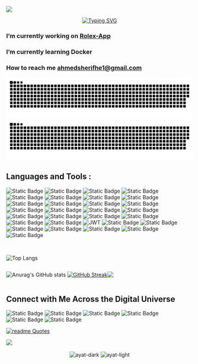 <img src="https://mir-s3-cdn-cf.behance.net/project_modules/1400/81bb4b165684019.640b6038d133e.gif" align="center"/>


<div align="center">

<!--tomorrow tasks here :
- change color of the snake
-->

[![Typing SVG](https://readme-typing-svg.herokuapp.com?font=Pixelify+Sans&weight=500&size=24&duration=3000&pause=1000&color=bc436b&center=true&vCenter=true&width=714&lines=Hi+%F0%9F%91%8B%2C+I'm+Ahmed+Sherif;A++passionate+Frontend+Developer+from+Egypt+%F0%9F%A7%91%E2%80%8D%F0%9F%92%BB)](https://git.io/typing-svg)
</div>


### I’m currently working on **<a href="https://github.com/Ahmed-sherifhe1/Rolex-Web-App">Rolex-App</a>** ###

### I’m currently learning **Docker** ### 


### How to reach me **ahmedsherifhe1@gmail.com** ###




![snake gif](https://github.com/Ahmed-sherifhe1/Ahmed-sherifhe1/blob/output/github-contribution-grid-snake.svg#gh-light-mode-only)
![snake gif](https://github.com/Ahmed-sherifhe1/Ahmed-sherifhe1/blob/output/github-contribution-grid-snake-dark.svg#gh-dark-mode-only)







## Languages and Tools : ##

![Static Badge](https://img.shields.io/badge/html5-CA4245?style=for-the-badge&logo=html5&logoColor=%23E34F26&labelColor=%23111&color=%23333&link=https%3A%2F%2Fwww.youtube.com%2Fwatch%3Fv%3D6QAELgirvjs%26list%3DPLDoPjvoNmBAw_t_XWUFbBX-c9MafPk9ji)
![Static Badge](https://img.shields.io/badge/css3-CA4245?style=for-the-badge&logo=css3&logoColor=%231572B6&labelColor=%23111&color=%23333&link=https%3A%2F%2Fwww.youtube.com%2Fwatch%3Fv%3DX1ulCwyhCVM%26list%3DPLDoPjvoNmBAzjsz06gkzlSrlev53MGIKe)
![Static Badge](https://img.shields.io/badge/bootstrap-CA4245?style=for-the-badge&logo=bootstrap&logoColor=%237952B3&labelColor=%23111&color=%23333)
![Static Badge](https://img.shields.io/badge/javascript-CA4245?style=for-the-badge&logo=javascript&logoColor=%23F7DF1E&labelColor=%23111&color=%23333&link=https%3A%2F%2Fwww.youtube.com%2Fwatch%3Fv%3DGM6dQBmc-Xg%26list%3DPLDoPjvoNmBAx3kiplQR_oeDqLDBUDYwVv)
![Static Badge](https://img.shields.io/badge/typescript-CA4245?style=for-the-badge&logo=typescript&logoColor=%233178C6&labelColor=%23111&color=%23333&link=https%3A%2F%2Fwww.youtube.com%2Fwatch%3Fv%3DyUndnE-2osg%26list%3DPLDoPjvoNmBAy532K9M_fjiAmrJ0gkCyLJ)
![Static Badge](https://img.shields.io/badge/sass-CA4245?style=for-the-badge&logo=sass&logoColor=%23CC6699&labelColor=%23111&color=%23333&link=https%3A%2F%2Fwww.youtube.com%2Fwatch%3Fv%3DDi_RlcpkpN4%26list%3DPLDoPjvoNmBAzlpyFHOaB3b-eubmF0TAV2)
![Static Badge](https://img.shields.io/badge/json-%23?style=for-the-badge&logo=json&logoColor=%23fff&labelColor=%23111111&color=%23333333&link=https%3A%2F%2Fwww.youtube.com%2Fwatch%3Fv%3DCLpmD7hxiBs%26list%3DPLDoPjvoNmBAwH_PyuEFjk3OvXflJJrDRQ)
![Static Badge](https://img.shields.io/badge/Tailwind%20CSS-CA4245?style=for-the-badge&logo=tailwindcss&logoColor=%2306B6D4&labelColor=%23111&color=%23333&link=https%3A%2F%2Fwww.youtube.com%2Fwatch%3Fv%3DFA1mXzhDMxM%26list%3DPLxbVBWjVdAEjmn2KbE1886vVkPv1Iu67J)
![Static Badge](https://img.shields.io/badge/REACT%20JS-CA4245?style=for-the-badge&logo=react&logoColor=%2361DAFB&labelColor=%23111&color=%23333&link=https%3A%2F%2Fwww.youtube.com%2Fwatch%3Fv%3Dp8nOfP2fw24%26list%3DPLQtNtS-WfRa9LbmD8ON7rWhn-AtKTGdkn)
![Static Badge](https://img.shields.io/badge/REACT%20ROUTER-%23?style=for-the-badge&logo=reactrouter&logoColor=%23CA4245&labelColor=%23111&color=%23333&link=https%3A%2F%2Fwww.youtube.com%2Fwatch%3Fv%3Dp8nOfP2fw24%26list%3DPLQtNtS-WfRa9LbmD8ON7rWhn-AtKTGdkn)
![Static Badge](https://img.shields.io/badge/Redux%20Toolkit-%23?style=for-the-badge&logo=redux&logoColor=%23764ABC&labelColor=%23111111&color=%23333333&link=https%3A%2F%2Fwww.youtube.com%2Fwatch%3Fv%3Dp8nOfP2fw24%26list%3DPLQtNtS-WfRa9LbmD8ON7rWhn-AtKTGdkn)
![Static Badge](https://img.shields.io/badge/react--bootstrap-CA4245?style=for-the-badge&logo=reactbootstrap&logoColor=%2341E0FD&labelColor=%23111&color=%23333)
![Static Badge](https://img.shields.io/badge/vercel-%23?style=for-the-badge&logo=vercel&logoColor=%23eee&labelColor=%23111&color=%23333)
![Static Badge](https://img.shields.io/badge/%3C...%2F%3E-%23?style=for-the-badge&logo=githubpages&logoSize=auto&labelColor=%23111&color=%23333)
![Static Badge](https://img.shields.io/badge/netlify-%23?style=for-the-badge&logo=netlify&logoColor=%2300C7B7&labelColor=%23111&color=%23333)
![Static Badge](https://img.shields.io/badge/framer%20motion-%23?style=for-the-badge&logo=framer&logoColor=%230055FF&labelColor=%23111&color=%23333)
![Static Badge](https://img.shields.io/badge/NPM-%23?style=for-the-badge&logo=npm&logoColor=%23CB3837&logoSize=auto&labelColor=%23111&color=%23333)
![Static Badge](https://img.shields.io/badge/vite-%23?style=for-the-badge&logo=vite&logoColor=%23646CFF&logoSize=auto&labelColor=%23111&color=%23333)
![Static Badge](https://img.shields.io/badge/figma-%23?style=for-the-badge&logo=figma&logoColor=%23F24E1E&logoSize=200&labelColor=%23111&color=%23333)
![Static Badge](https://img.shields.io/badge/notion-%23?style=for-the-badge&logo=notion&logoColor=%23eee&logoSize=200&labelColor=%23111&color=%23333)
![Static Badge](https://img.shields.io/badge/pagespeed%20insights-%23?style=for-the-badge&logo=pagespeedinsights&logoColor=%234285F4&logoSize=200rem&labelColor=%23111&color=%23333)
![Static Badge](https://img.shields.io/badge/lighthouse-%23?style=for-the-badge&logo=lighthouse&logoColor=%23F44B21&logoSize=200rem&labelColor=%23111&color=%23333)
![JWT](https://img.shields.io/badge/JWT-black?style=for-the-badge&logo=JSON%20web%20tokens)
![Static Badge](https://img.shields.io/badge/google%20fonts-%23ffffff?style=for-the-badge&logo=googlefonts&logoSize=auto&labelColor=%23111&color=%23333)
![Static Badge](https://img.shields.io/badge/fontawesome-%23ffffff?style=for-the-badge&logo=fontawesome&logoSize=auto&labelColor=%23111&color=%23333)
![Static Badge](https://img.shields.io/badge/scroll--reveal-%23ffffff?style=for-the-badge&logo=scrollreveal&logoSize=auto&labelColor=%23111&color=%23333)
![Static Badge](https://img.shields.io/badge/Firebase-%23?style=for-the-badge&logo=firebase&logoColor=%23DD2C00&logoSize=auto&labelColor=%23111&color=%23333)
![Static Badge](https://img.shields.io/badge/Docker-%23?style=for-the-badge&logo=docker&logoSize=auto&labelColor=%23111&color=%23333)
![Static Badge](https://img.shields.io/badge/Three%20JS-%23?style=for-the-badge&logo=threedotjs&logoSize=auto&labelColor=%23111&color=%23333)
![Static Badge](https://img.shields.io/badge/Prettier-%23?style=for-the-badge&logo=prettier&logoSize=auto&labelColor=%23111&color=%23333)




<br>
<div align="center" style="display:flex">
  
![Top Langs](https://github-readme-stats.vercel.app/api/top-langs/?username=Ahmed-sherifhe1&show_icons=false&layout=compact&theme=transparent&size_weight=0.5&count_weight=0.5&title_color=bc436b&hide_border=true&text_color=bc436b)

</div>

  


<div align="center" style="display:flex">
  
![Anurag's GitHub stats](https://github-readme-stats.vercel.app/api?username=Ahmed-sherifhe1&show_icons=true&theme=transparent&title_color=bc436b&text_color=bc436b&icon_color=bc436b&hide_border=true)
[![GitHub Streak](https://github-readme-streak-stats.herokuapp.com?user=Ahmed-sherifhe1&theme=transparent&hide_border=true&stroke=BC436B&ring=BC436B&fire=BC436B&currStreakNum=BC436B&sideNums=BC436B&excludeDaysLabel=BC436B&dates=BC436B&no-bg=true&sideLabels=BC436B&currStreakLabel=BC436B)](https://git.io/streak-stats)

![](https://github-profile-trophy.vercel.app/?username=Ahmed-sherifhe1&theme=onedark&no-frame=true&no-bg=true&margin-w=4)

</div>

## Connect with Me Across the Digital Universe ## 

  
![Static Badge](https://img.shields.io/badge/Facebook-(contact%20with%20me)?style=flat&logo=facebook&logoColor=%23eee&logoSize=200rem&labelColor=%230866FF&color=%230866FF&link=https%3A%2F%2Fwww.facebook.com%2Fprofile.php%3Fid%3D100012178745640)
  ![Static Badge](https://img.shields.io/badge/X--Twitter-(contact%20with%20me)?style=flat&logo=x&logoColor=%23eee&logoSize=200rem&labelColor=%23000000&color=%23000000&link=[https%3A%2F%2Fwww.facebook.com%2Fprofile.php%3Fid%3D100012178745640](https://x.com/AhmedSherifhe1))
![Static Badge](https://img.shields.io/badge/Linkedin-(contact%20with%20me)?style=flat&logo=linkedin&logoColor=%23eee&logoSize=200rem&labelColor=%230A66C2&color=%230A66C2&link=https%3A%2F%2Fwww.linkedin.com%2Fin%2Fahmed-sherif-2b6132249%2F)
![Static Badge](https://img.shields.io/badge/Instagram-%23ffffff?style=flat&logo=instagram&logoColor=%23ffffff&logoSize=auto&labelColor=%23E4405F&color=%23E4405F&link=https%3A%2F%2Fwww.instagram.com%2Fahhhmmeed_sheerif%2F)
![Static Badge](https://img.shields.io/badge/Behance-%23?style=plastic&logo=behance&logoSize=auto&labelColor=%231769FF&color=%231769FF&link=https%3A%2F%2Fwww.behance.net%2Fahmedsherif89)
![Static Badge](https://img.shields.io/badge/Whatsapp-%23?style=plastic&logo=whatsapp&logoColor=%23fff&logoSize=auto&labelColor=%2325D366&color=%2325D366&link=https%3A%2F%2Fwa.me%2Fqr%2FFGX577ZPQKY2A1)


[![readme Quotes](https://quotes-github-readme.vercel.app/api?quote=Happiness%20can%20be%20found,%20even%20in%20the%20darkest%20of%20times,%20if%20one%20only%20remembers%20to%20turn%20on%20the%20light.&author=Albus%20Dumbledore&type=horizontal&theme=dracula)](https://github.com/piyushsuthar/github-readme-quotes)


<img src="https://user-images.githubusercontent.com/73097560/115834477-dbab4500-a447-11eb-908a-139a6edaec5c.gif">

<div align="center">
 
![ayat-dark](https://github.com/user-attachments/assets/916aad76-a56d-4e72-a2de-5f70d5ecde93#gh-dark-mode-only)
![ayat-light](https://github.com/user-attachments/assets/1ba2bd51-f9b2-4080-b48b-7f6dd9845336#gh-light-mode-only)

</div>
<!--
[![Harlok's WakaTime stats](https://github-readme-stats.vercel.app/api/wakatime?username=ahmedsherifhe1)](https://github.com/anuraghazra/github-readme-stats)
-->

